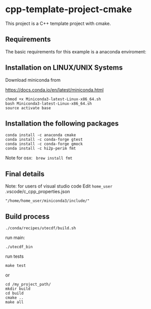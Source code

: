 cpp-template-project-cmake
==========================
This project is a C++ template project with cmake.



Requirements
-------------
The basic requirements for this example is a anaconda enviroment:


## Installation on LINUX/UNIX Systems

Download miniconda from

https://docs.conda.io/en/latest/miniconda.html

```
chmod +x Miniconda3-latest-Linux-x86_64.sh
bash Miniconda3-latest-Linux-x86_64.sh
source activate base
```

## Installation the following packages

```
conda install -c anaconda cmake
conda install -c conda-forge gtest
conda install -c conda-forge gmock
conda install -c hi2p-perim fmt
```

Note for osx:
` brew install fmt`

## Final details

Note: for users of visual studio code
Edit `home_user` .vscode/c_cpp_properties.json
```
"/home/home_user/miniconda3/include/"
```

Build process
-------------
```
./conda/recipes/utecdf/build.sh
```

run main:
```
./utecdf_bin
```

run tests
```
make test
```

or 

```
cd /my_project_path/
mkdir build
cd build
cmake ..
make all
```

